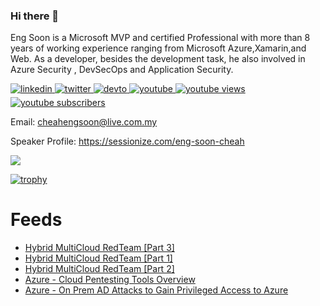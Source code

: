 ### Hi there 👋

Eng Soon is a Microsoft MVP and certified Professional with more than 8 years of working experience ranging from Microsoft Azure,Xamarin,and Web. As a developer, besides the development task, he also involved in Azure Security , DevSecOps and Application Security.

<a href="https://linkedin.com/in/cheahengsoon" target="_blank">
<img src=https://img.shields.io/badge/linkedin-%231E77B5.svg?&style=for-the-badge&logo=linkedin&logoColor=white alt=linkedin style="margin-bottom: 5px;" />
</a>

<a href="https://twitter.com/cheahengsoon" target="_blank">
<img src=https://img.shields.io/badge/twitter-%2300acee.svg?&style=for-the-badge&logo=twitter&logoColor=white alt=twitter style="margin-bottom: 5px;" />
</a>

<a href="https://dev.to/cheahengsoon" target="_blank">
<img src=https://img.shields.io/badge/dev.to-%2308090A.svg?&style=for-the-badge&logo=dev.to&logoColor=white alt=devto style="margin-bottom: 5px;" />
</a>

<a href="https://www.youtube.com/c/mvponduty" target="_blank">
<img src=https://img.shields.io/badge/youtube-%23EE4831.svg?&style=for-the-badge&logo=youtube&logoColor=white alt=youtube style="margin-bottom: 5px;" />
</a>  

<a href="https://www.youtube.com/channel/UCb09I4K-VYU-KMh0vFewUMw">
 <img alt="youtube views" src="https://github-readme-youtube-stats.herokuapp.com/views/index.php?id=UCb09I4K-VYU-KMh0vFewUMw&key=AIzaSyAoME8v2HgGWFa7wgprS4pFUytIhurun7k&color=red&logoColor=red"/>
</a>
<a href="https://www.youtube.com/channel/UCb09I4K-VYU-KMh0vFewUMw">
 <img alt="youtube subscribers" src="https://github-readme-youtube-stats.herokuapp.com/subscribers/index.php?id=UCb09I4K-VYU-KMh0vFewUMw&key=AIzaSyAoME8v2HgGWFa7wgprS4pFUytIhurun7k&color=red&logoColor=red"/>
</a>

Email: cheahengsoon@live.com.my

Speaker Profile: https://sessionize.com/eng-soon-cheah

<img src="https://github-readme-stats.vercel.app/api?username=cheahengsoon&show_icons=true&count_private=true" align="center" />

[![trophy](https://github-profile-trophy.vercel.app/?username=cheahengsoon)](https://github.com/ryo-ma/github-profile-trophy)


# Feeds
<!-- BLOG-POST-LIST:START -->
- [Hybrid MultiCloud RedTeam [Part 3]](https://www.youtube.com/watch?v=hyMy0F8PMvI)
- [Hybrid MultiCloud RedTeam [Part 1]](https://www.youtube.com/watch?v=tJG3qI6Osxo)
- [Hybrid MultiCloud RedTeam [Part 2]](https://www.youtube.com/watch?v=a7gXhz1KzLM)
- [Azure - Cloud Pentesting Tools Overview](https://www.youtube.com/watch?v=sWQQ9ftBEgE)
- [Azure - On Prem AD Attacks to Gain Privileged Access to Azure](https://www.youtube.com/watch?v=xWbtalIo_Bg)
<!-- BLOG-POST-LIST:END -->
<!--
**cheahengsoon/cheahengsoon** is a ✨ _special_ ✨ repository because its `README.md` (this file) appears on your GitHub profile.

Here are some ideas to get you started:

- 🔭 I’m currently working on ...
- 🌱 I’m currently learning ...
- 👯 I’m looking to collaborate on ...
- 🤔 I’m looking for help with ...
- 💬 Ask me about ...
- 📫 How to reach me: ...
- 😄 Pronouns: ...
- ⚡ Fun fact: ...
-->

